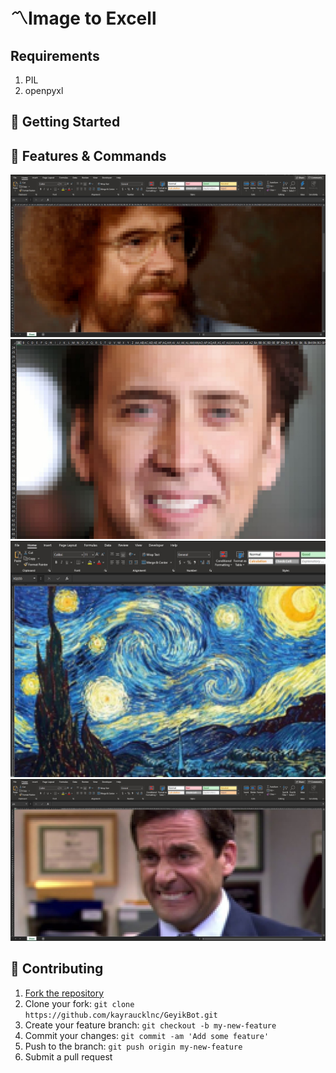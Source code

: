 # 〽Image to Excell

## Requirements

1. PIL
2. openpyxl

## 🚀 Getting Started

## 📝 Features & Commands

![reactions](https://github.com/kayraucklnc/Image-to-excell-python/blob/master/src/1.jpg?raw=true)
![reactions](https://github.com/kayraucklnc/Image-to-excell-python/blob/master/src/2.jpg?raw=true)
![reactions](https://github.com/kayraucklnc/Image-to-excell-python/blob/master/src/3.jpg?raw=true)
![reactions](https://github.com/kayraucklnc/Image-to-excell-python/blob/master/src/4.jpg?raw=true)

## 🤝 Contributing

1. [Fork the repository](https://github.com/kayraucklnc/GeyikBot.git)
2. Clone your fork: `git clone https://github.com/kayraucklnc/GeyikBot.git`
3. Create your feature branch: `git checkout -b my-new-feature`
4. Commit your changes: `git commit -am 'Add some feature'`
5. Push to the branch: `git push origin my-new-feature`
6. Submit a pull request
